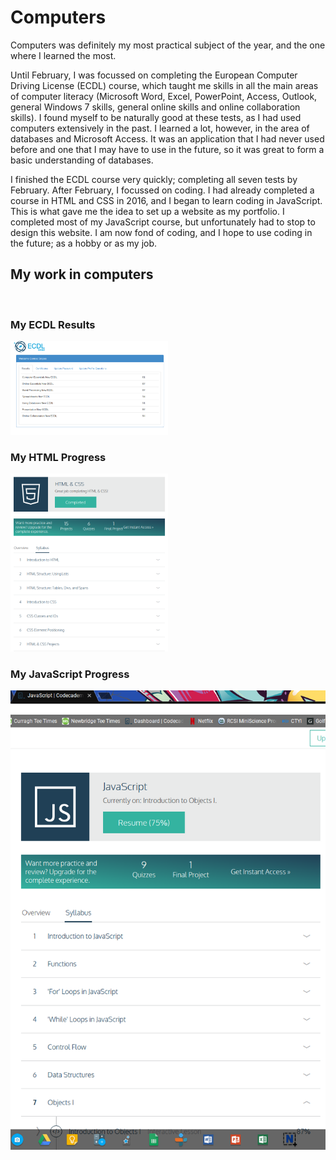 
<html>
  <body>
  <h1>Computers</h1>
    <p>Computers was definitely my most practical subject of the year, and the one where I learned the most.</p>
    <p>Until February, I was focussed on completing the European Computer Driving License (ECDL) course, which taught me skills in all the main areas of computer literacy (Microsoft Word, Excel, PowerPoint, Access, Outlook, general Windows 7 skills, general online skills and online collaboration skills). I found myself to be naturally good at these tests, as I had used computers extensively in the past. I learned a lot, however, in the area of databases and Microsoft Access. It was an application that I had never used before and one that I may have to use in the future, so it was great to form a basic understanding of databases.</p>
    <p>I finished the ECDL course very quickly; completing all seven tests by February. After February, I focussed on coding. I had already completed a course in HTML and CSS in 2016, and I began to learn coding in JavaScript. This is what gave me the idea to set up a website as my portfolio. I completed most of my JavaScript course, but unfortunately had to stop to design this website. I am now fond of coding, and I hope to use coding in the future; as a hobby or as my job.</p>
    <h2>My work in computers</h2><br>
      <h3>My ECDL Results</h3><img src = "/pictures/Screenshot 2017-04-04 at 19.35.59.png" style = "width: 50%; display:inline-block;"><br>
      <h3>My HTML Progress</h3><img src = "/pictures/Screenshot 2017-04-05 at 19.38.04.png" style = "width: 50%; display:inline-block;"><br>
      <h3>My JavaScript Progress</h3><img src = "/pictures/Screenshot 2017-05-24 at 18.11.56-1495645995895.png">
  </body>
</html>
